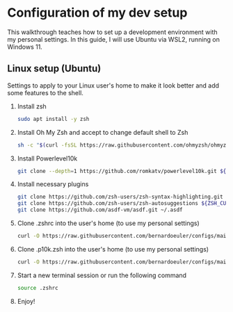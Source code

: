 # Configuration of my dev setup
This walkthrough teaches how to set up a development environment with my personal settings. In this guide, I will use Ubuntu via WSL2, running on Windows 11.

## Linux setup (Ubuntu)
Settings to apply to your Linux user's home to make it look better and add some features to the shell.

1. Install zsh
    ```zsh
    sudo apt install -y zsh
    ```

2. Install Oh My Zsh and accept to change default shell to Zsh
    ```zsh
    sh -c "$(curl -fsSL https://raw.githubusercontent.com/ohmyzsh/ohmyzsh/master/tools/install.sh)"
    ```

3. Install Powerlevel10k
    ```zsh
    git clone --depth=1 https://github.com/romkatv/powerlevel10k.git ${ZSH_CUSTOM:-$HOME/.oh-my-zsh/custom}/themes/powerlevel10k
    ```

4. Install necessary plugins
    ```zsh
    git clone https://github.com/zsh-users/zsh-syntax-highlighting.git ${ZSH_CUSTOM:-~/.oh-my-zsh/custom}/plugins/zsh-syntax-highlighting
    git clone https://github.com/zsh-users/zsh-autosuggestions ${ZSH_CUSTOM:-~/.oh-my-zsh/custom}/plugins/zsh-autosuggestions
    git clone https://github.com/asdf-vm/asdf.git ~/.asdf
    ```

5. Clone .zshrc into the user's home (to use my personal settings)
    ```zsh
    curl -O https://raw.githubusercontent.com/bernardoeuler/configs/main/linux-dotfiles/.zshrc
    ```

6. Clone .p10k.zsh into the user's home (to use my personal settings)
    ```zsh
    curl -O https://raw.githubusercontent.com/bernardoeuler/configs/main/linux-dotfiles/.p10k.zsh
    ```

7. Start a new terminal session or run the following command
    ```zsh
    source .zshrc
    ```

8. Enjoy!
